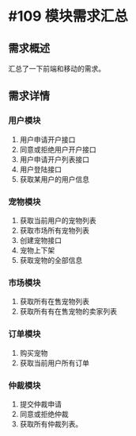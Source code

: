 # #109 模块需求汇总

## 需求概述
汇总了一下前端和移动的需求。

## 需求详情
### 用户模块
1. 用户申请开户接口
2. 同意或拒绝用户开户接口
3. 用户申请开户列表接口
4. 用户登陆接口
5. 获取某用户的用户信息

### 宠物模块
1. 获取当前用户的宠物列表
2. 获取市场所有宠物列表
3. 创建宠物接口
4. 宠物上下架
5. 获取宠物的全部信息

### 市场模块
1. 获取所有在售宠物列表
2. 获取所有有在售宠物的卖家列表

### 订单模块
1. 购买宠物
2. 获取当前用户所有订单

### 仲裁模块
1. 提交仲裁申请
2. 同意或拒绝仲裁
3. 获取所有仲裁列表。